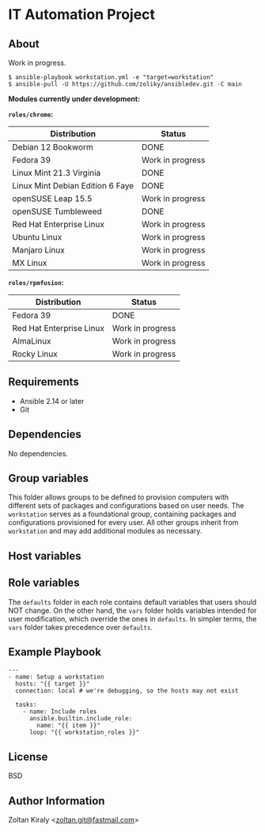 IT Automation Project
=====================

About
-----

Work in progress.

```
$ ansible-playbook workstation.yml -e "target=workstation"
$ ansible-pull -U https://github.com/zoliky/ansibledev.git -C main
```

 
**Modules currently under development:**

**`roles/chrome`:**
 
| Distribution                            | Status           |
|-----------------------------------------|------------------|
| Debian 12 Bookworm                      | DONE             |
| Fedora 39                               | Work in progress |
| Linux Mint 21.3 Virginia                | DONE             |
| Linux Mint Debian Edition 6 Faye        | DONE             |
| openSUSE Leap 15.5                      | Work in progress |
| openSUSE Tumbleweed                     | DONE             |
| Red Hat Enterprise Linux                | Work in progress |
| Ubuntu Linux                            | Work in progress |
| Manjaro Linux                           | Work in progress |
| MX Linux                                | Work in progress |

**`roles/rpmfusion`:**
 
| Distribution                            | Status           |
|-----------------------------------------|------------------|
| Fedora 39                               | DONE             |
| Red Hat Enterprise Linux                | Work in progress |
| AlmaLinux                               | Work in progress |
| Rocky Linux                             | Work in progress |

Requirements
------------

- Ansible 2.14 or later
- Git

Dependencies
------------

No dependencies.

Group variables
---------------

This folder allows groups to be defined to provision computers with different sets of packages and configurations based on user needs. The `workstation` serves as a foundational group, containing packages and configurations provisioned for every user. All other groups inherit from `workstation` and may add additional modules as necessary.

Host variables
--------------

Role variables
--------------

The `defaults` folder in each role contains default variables that users should NOT change. On the other hand, the `vars` folder holds variables intended for user modification, which override the ones in `defaults`. In simpler terms, the `vars` folder takes precedence over `defaults`.

Example Playbook
----------------

```
---
- name: Setup a workstation
  hosts: "{{ target }}"
  connection: local # we're debugging, so the hosts may not exist

  tasks:
    - name: Include roles
      ansible.builtin.include_role:
        name: "{{ item }}"
      loop: "{{ workstation_roles }}"
```

License
-------

BSD

Author Information
------------------

Zoltan Kiraly &lt;zoltan.git@fastmail.com&gt;
